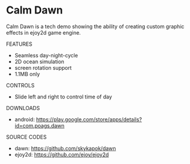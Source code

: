 # Calm Dawn

Calm Dawn is a tech demo showing the ability of creating custom graphic effects in ejoy2d game engine.

FEATURES
* Seamless day-night-cycle
* 2D ocean simulation
* screen rotation support
* 1.1MB only

CONTROLS
* Slide left and right to control time of day

DOWNLOADS
* android: https://play.google.com/store/apps/details?id=com.poags.dawn

SOURCE CODES
* dawn: https://github.com/skykapok/dawn
* ejoy2d: https://github.com/ejoy/ejoy2d